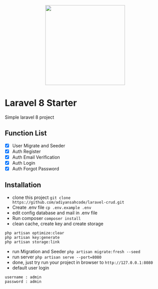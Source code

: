 <p align="center">
    <a href="https://laravel.com" target="_blank">
        <img src="https://raw.githubusercontent.com/laravel/art/master/logo-lockup/5%20SVG/2%20CMYK/1%20Full%20Color/laravel-logolockup-cmyk-red.svg" width="250">
    </a>
</p>

# Laravel 8 Starter
Simple laravel 8 project

## Function List

* [x] User Migrate and Seeder
* [x] Auth Register
* [x] Auth Email Verification
* [x] Auth Login
* [x] Auth Forgot Password

## Installation

* clone this project `git clone https://github.com/adiyansahcode/laravel-crud.git`
* Create .env file `cp .env.example .env`
* edit config database and mail in .env file
* Run composer `composer install`
* clean cache, create key and create storage
```
php artisan optimize:clear
php artisan key:generate
php artisan storage:link
```
* run Migration and Seeder `php artisan migrate:fresh --seed`
* run server `php artisan serve --port=8080`
* done, just try run your project in browser to `http://127.0.0.1:8080`
* default user login
```
username : admin
password : admin
```
